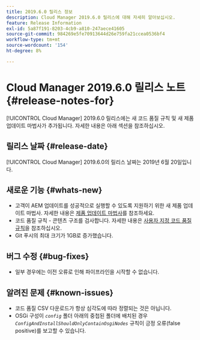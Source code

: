 ```yaml
---
title: 2019.6.0 릴리스 정보
description: Cloud Manager 2019.6.0 릴리스에 대해 자세히 알아보십시오.
feature: Release Information
exl-id: 5a87f191-8203-4cb9-a810-247aece41605
source-git-commit: 984269e5fe70913644d26e759fa21ccea0536bf4
workflow-type: tm+mt
source-wordcount: '154'
ht-degree: 8%

---
```


# Cloud Manager 2019.6.0 릴리스 노트 {#release-notes-for}

[!UICONTROL Cloud Manager] 2019.6.0 릴리스에는 새 코드 품질 규칙 및 새 제품 업데이트 마법사가 추가됩니다. 자세한 내용은 아래 섹션을 참조하십시오.

## 릴리스 날짜 {#release-date}

[!UICONTROL Cloud Manager] 2019.6.0의 릴리스 날짜는 2019년 6월 20일입니다.

## 새로운 기능 {#whats-new}

* 고객이 AEM 업데이트를 성공적으로 실행할 수 있도록 지원하기 위한 새 제품 업데이트 마법사. 자세한 내용은 [제품 업데이트 마법사](/help/product-update-wizard/overview.md)를 참조하세요.
* 코드 품질 규칙 - 콘텐츠 구조를 검사합니다. 자세한 내용은 [사용자 지정 코드 품질 규칙](/help/using/custom-code-quality-rules.md)을 참조하십시오.
* Git 푸시의 최대 크기가 1GB로 증가했습니다.

## 버그 수정 {#bug-fixes}

* 일부 경우에는 이전 오류로 인해 파이프라인을 시작할 수 없습니다.

## 알려진 문제 {#known-issues}

* 코드 품질 CSV 다운로드가 항상 심각도에 따라 정렬되는 것은 아닙니다.
* OSGi 구성이 *`config`* 폴더 아래의 중첩된 폴더에 배치된 경우 *`ConfigAndInstallShouldOnlyContainOsgiNodes`* 규칙이 긍정 오류(false positive)를 보고할 수 있습니다.
